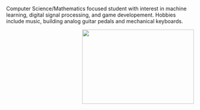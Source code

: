 Computer Science/Mathematics focused student with interest in machine learning, digital signal processing, and game developement. Hobbies include music, building analog guitar pedals and mechanical keyboards.

<img align = "right" img width="300" height="200" src="https://api.githubtrends.io/user/svg/bsumser/langs?time_range=one_year&use_percent=True&theme=classic">

<!--
**bsumser/bsumser** is a ✨ _special_ ✨ repository because its `README.md` (this file) appears on your GitHub profile.

Here are some ideas to get you started:

- 🔭 I’m currently working on ...
- 🌱 I’m currently learning ...
- 👯 I’m looking to collaborate on ...
- 🤔 I’m looking for help with ...
- 💬 Ask me about ...
- 📫 How to reach me: ...
- 😄 Pronouns: ...
- ⚡ Fun fact: ...
-->

